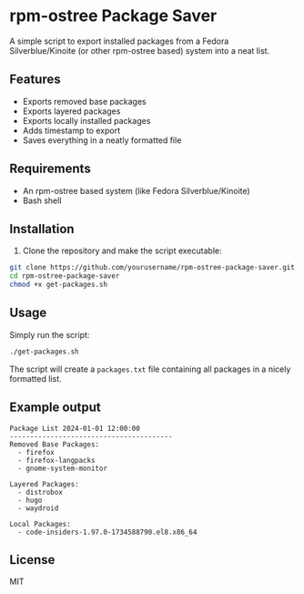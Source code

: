# rpm-ostree Package Saver

A simple script to export installed packages from a Fedora Silverblue/Kinoite (or other rpm-ostree based) system into a neat list.

## Features

- Exports removed base packages
- Exports layered packages
- Exports locally installed packages
- Adds timestamp to export
- Saves everything in a neatly formatted file

## Requirements

- An rpm-ostree based system (like Fedora Silverblue/Kinoite)
- Bash shell

## Installation

1. Clone the repository and make the script executable:
```bash
git clone https://github.com/yourusername/rpm-ostree-package-saver.git
cd rpm-ostree-package-saver
chmod +x get-packages.sh
```

## Usage

Simply run the script:

```bash
./get-packages.sh
```

The script will create a `packages.txt` file containing all packages in a nicely formatted list.

## Example output

```
Package List 2024-01-01 12:00:00
----------------------------------------
Removed Base Packages:
  - firefox
  - firefox-langpacks
  - gnome-system-monitor

Layered Packages:
  - distrobox
  - hugo
  - waydroid

Local Packages:
  - code-insiders-1.97.0-1734588790.el8.x86_64
```

## License

MIT
